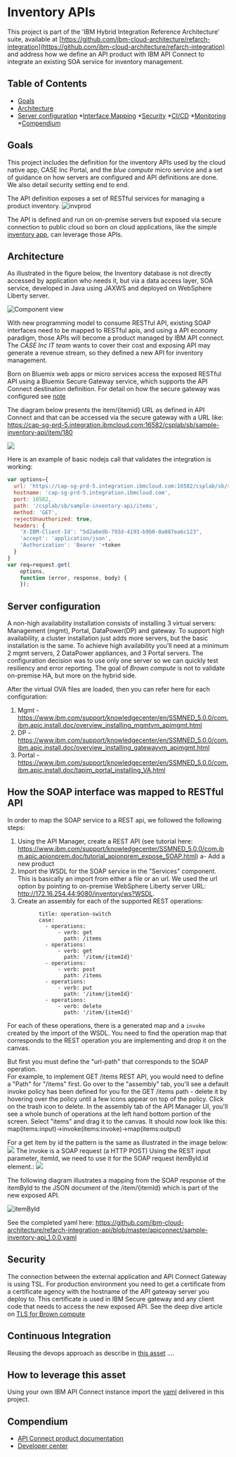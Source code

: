 # Inventory APIs

This project is part of the 'IBM Hybrid Integration Reference Architecture' suite, available at [https://github.com/ibm-cloud-architecture/refarch-integration](https://github.com/ibm-cloud-architecture/refarch-integration) and address how we define an API product with IBM API Connect to integrate an existing SOA service for inventory management.

## Table of Contents
* [Goals](https://github.com/ibm-cloud-architecture/refarch-integration-api#goals)
* [Architecture](https://github.com/ibm-cloud-architecture/refarch-integration-api#architecture)
* [Server configuration](https://github.com/ibm-cloud-architecture/refarch-integration-api#server-configuration)
*[Interface Mapping](https://github.com/ibm-cloud-architecture/refarch-integration-api#how-the-soap-interface-was-mapped-to-restful-api)
*[Security](https://github.com/ibm-cloud-architecture/refarch-integration-api#security)
*[CI/CD]()
*[Monitoring]()
*[Compendium](https://github.com/ibm-cloud-architecture/refarch-integration-api#compendium)

## Goals
This project includes the definition for the inventory APIs used by the cloud native app, CASE Inc Portal, and the *blue compute* micro service and a set of guidance on how servers are configured and API definitions are done. We also detail security setting end to end.

The API definition exposes a set of RESTful services for managing a product inventory.
![invprod](docs/inventory-product.png)  

The API is defined and run on on-premise servers but exposed via secure connection to public cloud so born on cloud applications, like the simple [inventory app](https://github.com/ibm-cloud-architecture/refarch-caseinc-app), can leverage those APIs.

## Architecture
As illustrated in the figure below, the Inventory database is not directly accessed by application who needs it, but via a data access layer, SOA service, developed in Java using JAXWS and deployed on WebSphere Liberty server.

![Component view](docs/cp-phy-view.png)  

With new programming model to consume RESTful API, existing SOAP interfaces need to be mapped to RESTful apis, and using a API economy paradigm, those APIs will become a product managed by IBM API connect. The *CASE Inc IT team* wants to cover their cost and exposing API may generate a revenue stream, so they defined a new API for inventory management.

Born on Bluemix web apps or micro services access the exposed RESTful API using a Bluemix Secure Gateway service, which supports the API Connect destination definition. For detail on how the secure gateway was configured see [note](https://github.com/ibm-cloud-architecture/refarch-integration-utilities/blob/master/docs/ConfigureSecureGateway.md)

The diagram below presents the item/{itemid} URL as defined in API Connect and that can be accessed via the secure gateway with a URL like: https://cap-sg-prd-5.integration.ibmcloud.com:16582/csplab/sb/sample-inventory-api/item/180   

![](docs/item-id.png)

Here is an example of basic nodejs call that validates the integration is working:
```javascript
var options={
  url: 'https://cap-sg-prd-5.integration.ibmcloud.com:16582/csplab/sb/sample-inventory-api/items',
  hostname: 'cap-sg-prd-5.integration.ibmcloud.com',
  port: 16582,
  path: '/csplab/sb/sample-inventory-api/items',
  method: 'GET',
  rejectUnauthorized: true,
  headers: {
    'X-IBM-Client-Id': "5d2a6edb-793d-4193-b9b0-0a087ea6c123",
    'accept': 'application/json',
    'Authorization': 'Bearer '+token
  }
}
var req=request.get(
    options,
    function (error, response, body) {
    });
```

## Server configuration
A non-high availability installation consists of installing 3 virtual servers: Management (mgmt), Portal, DataPower(DP) and gateway. To support high availability, a cluster installation just adds more servers, but the basic installation is the same. To achieve high availability you’ll need at a minimum 2 mgmt servers, 2 DataPower appliances, and 3 Portal servers.
The configuration decision was to use only one server so we can quickly test resiliency and error reporting. The goal of *Brown compute* is not to validate on-premise HA, but more on the hybrid side.

After the virtual OVA files are loaded, then you can refer here for each configuration:
1. Mgmt -
https://www.ibm.com/support/knowledgecenter/en/SSMNED_5.0.0/com.ibm.apic.install.doc/overview_installing_mgmtvm_apimgmt.html
2. DP -
https://www.ibm.com/support/knowledgecenter/en/SSMNED_5.0.0/com.ibm.apic.install.doc/overview_installing_gatewayvm_apimgmt.html
3. Portal -
https://www.ibm.com/support/knowledgecenter/en/SSMNED_5.0.0/com.ibm.apic.install.doc/tapim_portal_installing_VA.html


## How the SOAP interface was mapped to RESTful API
In order to map the SOAP service to a REST api, we followed the following steps:  
1) Using the API Manager, create a REST API (see tutorial here: https://www.ibm.com/support/knowledgecenter/SSMNED_5.0.0/com.ibm.apic.apionprem.doc/tutorial_apionprem_expose_SOAP.html)
 a- Add a new product
2) Import the WSDL for the SOAP service in the "Services" component. This is basically an import from either a file or an url. We used the url option by pointing to on-premise WebSphere Liberty server URL: http://172.16.254.44:9080/inventory/ws?WSDL.
3) Create an assembly for each of the supported REST operations:

```
          title: operation-switch
          case:
            - operations:
                - verb: get
                  path: /items
            - operations:
                - verb: get
                  path: '/item/{itemId}'
            - operations:
                - verb: post
                  path: /items
            - operations:
                - verb: put
                  path: '/item/{itemId}'
            - operations:
                - verb: delete
                  path: '/item/{itemId}'
```


 For each of these operations, there is a generated map and a `invoke` created by the import of the WSDL. You need to find the operation map that corresponds to the REST operation you are implementing and drop it on the canvas.

 But first you must define the "url-path" that corresponds to the SOAP operation.  
 For example, to implement GET /items REST API, you would need to define a "Path" for "/items" first. Go over to the "assembly" tab, you'll see a default invoke policy has been defined for you for the GET /items path - delete it by hovering over the policy until a few icons appear on top of the policy. Click on the trash icon to delete. In the assembly tab of the API Manager UI, you'll see a whole bunch of operations at the left hand bottom portion of the screen. Select "items" and drag it to the canvas. It should now look like this:
map(items:input)->invoke(items:invoke)->map(items:output)

For a get item by id the pattern is the same as illustrated in the image below:
 ![](docs/assemble-get-item.png)
 The invoke is a SOAP request (a HTTP POST)
Using the REST input parameter, itemId, we need to use it for the SOAP request itemById.id element.:
![](docs/inputtosoap.png)

The following diagram illustrates a mapping from the SOAP response of the itemById to the JSON document of the /item/{itemId} which is part of the new exposed API.

![itemById](docs/rest2soap-mapping.png)


See the completed yaml here: https://github.com/ibm-cloud-architecture/refarch-integration-api/blob/master/apiconnect/sample-inventory-api_1.0.0.yaml

## Security
The connection between the external application and API Connect Gateway is using TSL. For production environment you need to get a certificate from a certificate agency with the hostname of the API gateway server you deploy to. This certificate is used in IBM Secure gateway and any client code that needs to access the new exposed API. See the deep dive article on [TLS for Brown compute](https://github.com/ibm-cloud-architecture/refarch-integration/blob/master/docs/TLS.md)

## Continuous Integration
Reusing the devops approach as describe in [this asset](https://github.com/ibm-cloud-architecture/refarch-hybridcloud-blueportal-api/blob/master/HybridDevOpsForAPIC.pdf) ....

## How to leverage this asset
Using your own IBM API Connect instance import the [yaml](https://github.com/ibm-cloud-architecture/refarch-integration-api/blob/master/apiconnect/sample-inventory-api_1.0.0.yaml) delivered in this project.

## Compendium
* [API Connect product documentation](https://www.ibm.com/support/knowledgecenter/en/SSMNED_5.0.0/mapfiles/getting_started.html)
* [Developer center](https://developer.ibm.com/apiconnect/)
